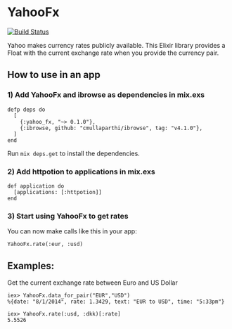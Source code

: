 YahooFx
=======

[![Build
Status](https://travis-ci.org/lau/yahoo_fx.svg?branch=master)](https://travis-ci.org/lau/yahoo_fx)

Yahoo makes currency rates publicly available. This Elixir library provides a Float with the current exchange rate when you provide the currency pair.

## How to use in an app

### 1) Add YahooFx and ibrowse as dependencies in mix.exs

    defp deps do
      [
        {:yahoo_fx, "~> 0.1.0"},
        {:ibrowse, github: "cmullaparthi/ibrowse", tag: "v4.1.0"},
      ]
    end

Run `mix deps.get` to install the dependencies.

### 2) Add httpotion to applications in mix.exs

    def application do
      [applications: [:httpotion]]
    end

### 3) Start using YahooFx to get rates

You can now make calls like this in your app:

    YahooFx.rate(:eur, :usd)

## Examples:

Get the current exchange rate between Euro and US Dollar

    iex> YahooFx.data_for_pair("EUR","USD")
    %{date: "8/1/2014", rate: 1.3429, text: "EUR to USD", time: "5:33pm"}

    iex> YahooFx.rate(:usd, :dkk)[:rate]
    5.5526

